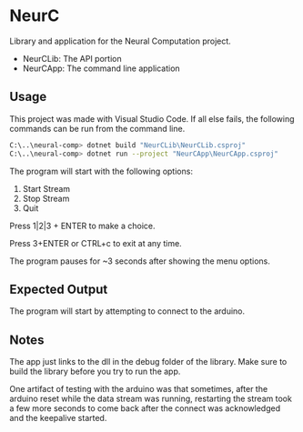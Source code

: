 # NeurC

Library and application for the Neural Computation project.

* NeurCLib: The API portion
* NeurCApp: The command line application

## Usage

This project was made with Visual Studio Code. If all else fails, the following commands can be run from the command line.

```bash
C:\..\neural-comp> dotnet build "NeurCLib\NeurCLib.csproj"
C:\..\neural-comp> dotnet run --project "NeurCApp\NeurCApp.csproj"
```

The program will start with the following options:

1. Start Stream
2. Stop Stream
3. Quit

Press 1|2|3 + ENTER to make a choice.

Press 3+ENTER or CTRL+c to exit at any time.

The program pauses for ~3 seconds after showing the menu options.

## Expected Output
The program will start by attempting to connect to the arduino.

## Notes

The app just links to the dll in the debug folder of the library. Make sure to build the library before you try to run the app.

One artifact of testing with the arduino was that sometimes, after the arduino reset while the data stream was running, restarting the stream took a few more seconds to come back after the connect was acknowledged and the keepalive started.
